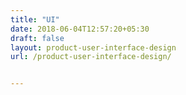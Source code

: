 ```yaml
---
title: "UI"
date: 2018-06-04T12:57:20+05:30
draft: false
layout: product-user-interface-design
url: /product-user-interface-design/


---
```

